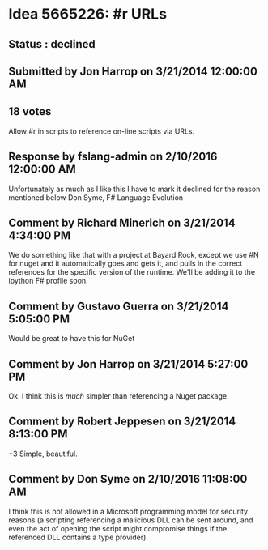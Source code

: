# Idea 5665226: #r URLs #

## Status : declined

## Submitted by Jon Harrop on 3/21/2014 12:00:00 AM

## 18 votes

Allow #r in scripts to reference on-line scripts via URLs.

## Response by fslang-admin on 2/10/2016 12:00:00 AM

Unfortunately as much as I like this I have to mark it declined for the reason mentioned below
Don Syme,
F# Language Evolution


## Comment by Richard Minerich on 3/21/2014 4:34:00 PM

We do something like that with a project at Bayard Rock, except we use #N for nuget and it automatically goes and gets it, and pulls in the correct references for the specific version of the runtime.
We'll be adding it to the ipython F# profile soon.

## Comment by Gustavo Guerra on 3/21/2014 5:05:00 PM

Would be great to have this for NuGet

## Comment by Jon Harrop on 3/21/2014 5:27:00 PM

Ok. I think this is *much* simpler than referencing a Nuget package.

## Comment by Robert Jeppesen on 3/21/2014 8:13:00 PM

+3 Simple, beautiful.

## Comment by Don Syme on 2/10/2016 11:08:00 AM

I think this is not allowed in a Microsoft programming model for security reasons (a scripting referencing a malicious DLL can be sent around, and even the act of opening the script might compromise things if the referenced DLL contains a type provider).

